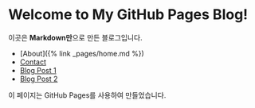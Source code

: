 # Welcome to My GitHub Pages Blog!

이곳은 **Markdown만**으로 만든 블로그입니다.

- [About]({% link _pages/home.md %})
- [Contact](contact.md)
- [Blog Post 1](post1.md)
- [Blog Post 2](post2.md)

이 페이지는 GitHub Pages를 사용하여 만들었습니다.
